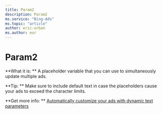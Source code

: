 ```yaml
---
title: Param2
description: Param2
ms.service: "Bing-Ads"
ms.topic: "article"
author: eric-urban
ms.author: eur
---
```


# Param2

**What it is: **       A placeholder variable that you can use to simultaneously update multiple ads.

**Tip: **       Make sure to include default text in case the placeholders cause your ads to exceed the character limits.

**Get more info: **    [Automatically customize your ads with dynamic text parameters](../hlp_BA_CONC_AboutParameters.md)


